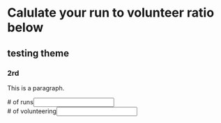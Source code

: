 # Calulate your run to volunteer ratio below


## testing theme

### 2rd

<div id="div1">
<p id="p1">This is a paragraph.</p>

</div>

<script>
var para = document.createElement("p");
var node = document.createTextNode("This is new. 2");
para.appendChild(node);
var element = document.getElementById("div1");
element.appendChild(para);
</script>

<div>
  <div><span># of runs</span><span><input></span><br>
  <div><span># of volunteering</span><span><input></span>
</div>
